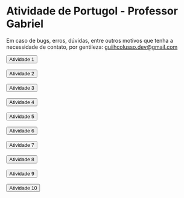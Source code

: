 # Atividade de Portugol - Professor Gabriel

Em caso de bugs, erros, dúvidas, entre outros motivos que tenha a necessidade de contato, por gentileza: guiihcolusso.dev@gmail.com


<html>
<head>
</head>
<body>
<table>
 
<a href="https://raw.githubusercontent.com/guiihcolusso/AtividadePortugol/main/Atividade%201.por"><button>Atividade 1</button>
<br></br>
<a href="https://raw.githubusercontent.com/guiihcolusso/AtividadePortugol/main/Atividade%202.por"><button>Atividade 2</button>
<br></br>
<a href="https://raw.githubusercontent.com/guiihcolusso/AtividadePortugol/main/Atividade%203.por"><button>Atividade 3</button>
<br></br>
<a href="https://raw.githubusercontent.com/guiihcolusso/AtividadePortugol/main/Atividade%204.por"><button>Atividade 4</button>
<br></br>
<a href="https://raw.githubusercontent.com/guiihcolusso/AtividadePortugol/main/Atividade%205.por"><button>Atividade 5</button>
<br></br>
<a href="https://raw.githubusercontent.com/guiihcolusso/AtividadePortugol/main/Atividade%206.por"><button>Atividade 6</button>
<br></br>
<a href="https://raw.githubusercontent.com/guiihcolusso/AtividadePortugol/main/Atividade%207.por"><button>Atividade 7</button>
<br></br>
<a href="https://raw.githubusercontent.com/guiihcolusso/AtividadePortugol/main/Atividade%208.por"><button>Atividade 8</button>
<br></br>
<a href="https://raw.githubusercontent.com/guiihcolusso/AtividadePortugol/main/Atividade%209.por"><button>Atividade 9</button>
<br></br>
<a href="https://raw.githubusercontent.com/guiihcolusso/AtividadePortugol/main/Atividade%2010.por"><button>Atividade 10</button>

 



</td></tr>
</table>
</body>
